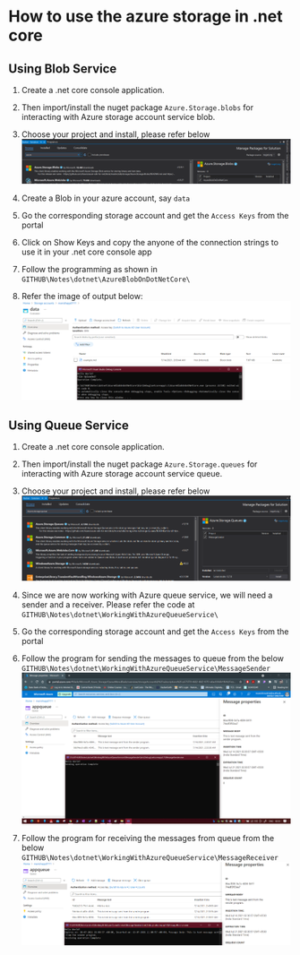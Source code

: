 # How to use the azure storage in .net core

## Using Blob Service

1. Create a .net core console application.
2. Then import/install the nuget package `Azure.Storage.blobs` for interacting with Azure storage account service blob.
3. Choose your project and install, please refer below
   ![using blob service in .netcore](./images/12.png)

4. Create a Blob in your azure account, say `data`
5. Go the corresponding storage account and get the `Access Keys` from the portal
6. Click on Show Keys and copy the anyone of the connection strings to use it in your .net core console app

7. Follow the programming as shown in `GITHUB\Notes\dotnet\AzureBlobOnDotNetCore\`
8. Refer the image of output below:
   ![output of blob storage from .netcore](./images/13.png)

## Using Queue Service

1. Create a .net core console application.
2. Then import/install the nuget package `Azure.Storage.queues` for interacting with Azure storage account service queue.
3. Choose your project and install, please refer below
   ![using queue service in .netcore](./images/14.PNG)

4. Since we are now working with Azure queue service, we will need a sender and a receiver. Please refer the code at `GITHUB\Notes\dotnet\WorkingWithAzureQueueService\`

5. Go the corresponding storage account and get the `Access Keys` from the portal

6. Follow the program for sending the messages to queue from the below `GITHUB\Notes\dotnet\WorkingWithAzureQueueService\MessageSender`
   ![Sending message](./images/15.png)

7. Follow the program for receiving the messages from queue from the below `GITHUB\Notes\dotnet\WorkingWithAzureQueueService\MessageReceiver`
   ![Receive message](./images/16.PNG)
